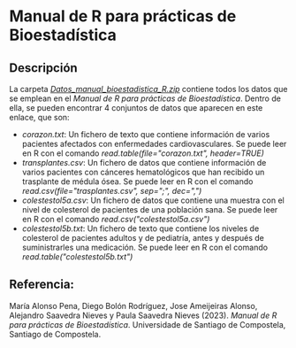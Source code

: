 # Manual de R para prácticas de Bioestadística

## Descripción

La carpeta [*Datos_manual_bioestadistica_R.zip*](https://github.com/jose-ameijeiras/bioestadistica/blob/main/Datos_manual_bioestadistica_R.zip?raw=true) contiene todos los datos que se emplean en el *Manual de R para prácticas de Bioestadística*. Dentro de ella, se pueden encontrar 4 conjuntos de datos que aparecen en este enlace, que son:

-	*corazon.txt*: Un fichero de texto que contiene información de varios pacientes afectados con enfermedades cardiovasculares. Se puede leer en R con el comando *read.table(file="corazon.txt", header=TRUE)*
-	*transplantes.csv*: Un fichero de datos que contiene información de varios pacientes con cánceres hematológicos que han recibido un trasplante de médula ósea. Se puede leer en R con el comando *read.csv(file="trasplantes.csv", sep=";", dec=",")*
-	*colestestol5a.csv*: Un fichero de datos que contiene una muestra con el nivel de colesterol de pacientes de una población sana. Se puede leer en R con el comando *read.csv("colestestol5a.csv")*
-	*colestestol5b.txt*: Un fichero de texto que contiene los niveles de colesterol de pacientes adultos y de pediatría, antes y después de suministrarles una medicación. Se puede leer en R con el comando *read.table("colestestol5b.txt")*

## Referencia:

María Alonso Pena, Diego Bolón Rodríguez, Jose Ameijeiras Alonso, Alejandro Saavedra Nieves y Paula Saavedra Nieves (2023). *Manual de R para prácticas de Bioestadística*. Universidade de Santiago de Compostela, Santiago de Compostela.
